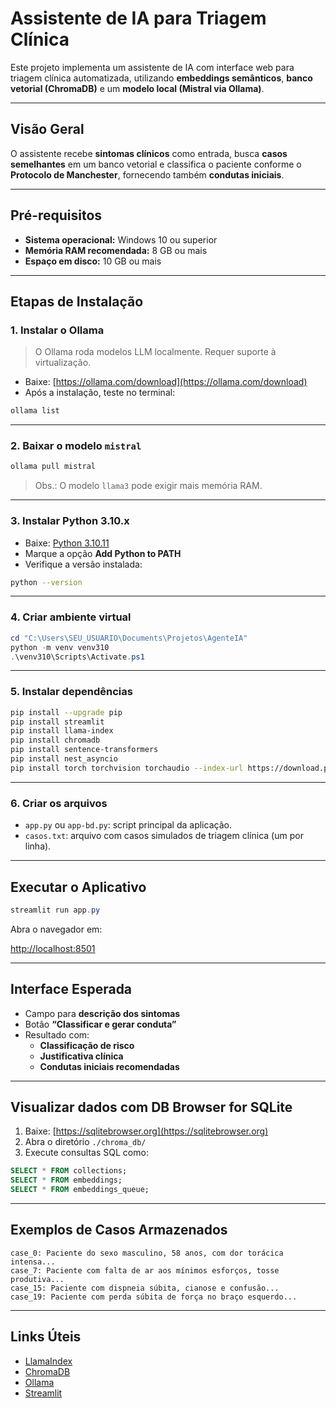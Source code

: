 # Assistente de IA para Triagem Clínica

Este projeto implementa um assistente de IA com interface web para triagem clínica automatizada, utilizando **embeddings semânticos**, **banco vetorial (ChromaDB)** e um **modelo local (Mistral via Ollama)**.

---

## Visão Geral

O assistente recebe **sintomas clínicos** como entrada, busca **casos semelhantes** em um banco vetorial e classifica o paciente conforme o **Protocolo de Manchester**, fornecendo também **condutas iniciais**.

---

## Pré-requisitos

- **Sistema operacional:** Windows 10 ou superior  
- **Memória RAM recomendada:** 8 GB ou mais  
- **Espaço em disco:** 10 GB ou mais  

---

## Etapas de Instalação

### 1. Instalar o Ollama

> O Ollama roda modelos LLM localmente. Requer suporte à virtualização.

- Baixe: [https://ollama.com/download](https://ollama.com/download)
- Após a instalação, teste no terminal:

```bash
ollama list
```

---

### 2. Baixar o modelo `mistral`

```bash
ollama pull mistral
```

> Obs.: O modelo `llama3` pode exigir mais memória RAM.

---

### 3. Instalar Python 3.10.x

- Baixe: [Python 3.10.11](https://www.python.org/ftp/python/3.10.11/python-3.10.11-amd64.exe)
- Marque a opção **Add Python to PATH**
- Verifique a versão instalada:

```bash
python --version
```

---

### 4. Criar ambiente virtual

```powershell
cd "C:\Users\SEU_USUARIO\Documents\Projetos\AgenteIA"
python -m venv venv310
.\venv310\Scripts\Activate.ps1
```

---

### 5. Instalar dependências

```bash
pip install --upgrade pip
pip install streamlit
pip install llama-index
pip install chromadb
pip install sentence-transformers
pip install nest_asyncio
pip install torch torchvision torchaudio --index-url https://download.pytorch.org/whl/cu118
```

---

### 6. Criar os arquivos

- `app.py` ou `app-bd.py`: script principal da aplicação.
- `casos.txt`: arquivo com casos simulados de triagem clínica (um por linha).

---

## Executar o Aplicativo

```powershell
streamlit run app.py
```

Abra o navegador em:

[http://localhost:8501](http://localhost:8501)

---

## Interface Esperada

- Campo para **descrição dos sintomas**
- Botão **“Classificar e gerar conduta”**
- Resultado com:
  - **Classificação de risco**
  - **Justificativa clínica**
  - **Condutas iniciais recomendadas**

---

## Visualizar dados com DB Browser for SQLite

1. Baixe: [https://sqlitebrowser.org](https://sqlitebrowser.org)
2. Abra o diretório `./chroma_db/`
3. Execute consultas SQL como:

```sql
SELECT * FROM collections;
SELECT * FROM embeddings;
SELECT * FROM embeddings_queue;
```

---

## Exemplos de Casos Armazenados

```text
case_0: Paciente do sexo masculino, 58 anos, com dor torácica intensa...
case_7: Paciente com falta de ar aos mínimos esforços, tosse produtiva...
case_15: Paciente com dispneia súbita, cianose e confusão...
case_19: Paciente com perda súbita de força no braço esquerdo...
```

---

## Links Úteis

- [LlamaIndex](https://docs.llamaindex.ai/en/stable/)
- [ChromaDB](https://docs.trychroma.com/)
- [Ollama](https://ollama.com/)
- [Streamlit](https://streamlit.io/)
